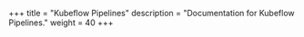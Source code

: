 +++
title = "Kubeflow Pipelines"
description = "Documentation for Kubeflow Pipelines."
weight = 40
+++
